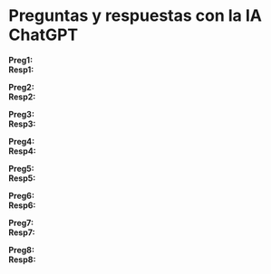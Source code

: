 # Preguntas y respuestas con la IA ChatGPT<br>

**Preg1:** <br>
**Resp1:** 

**Preg2:** <br>
**Resp2:** 

**Preg3:** <br>
**Resp3:** 

**Preg4:** <br>
**Resp4:** 

**Preg5:** <br>
**Resp5:** 

**Preg6:** <br>
**Resp6:** 

**Preg7:** <br>
**Resp7:** 

**Preg8:** <br>
**Resp8:** 